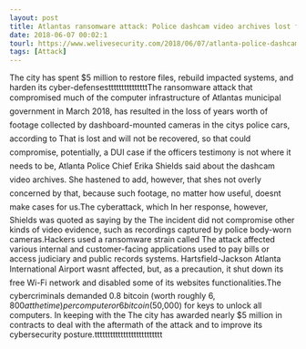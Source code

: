 ```yaml
---
layout: post
title: Atlantas ransomware attack: Police dashcam video archives lost forever
date: 2018-06-07 00:02:1
tourl: https://www.welivesecurity.com/2018/06/07/atlanta-police-dashcam-lost-forever/
tags: [Attack]
---
```

The city has spent $5 million to restore files, rebuild impacted systems, and harden its cyber-defensestttttttttttttttThe ransomware attack that compromised much of the computer infrastructure of Atlantas municipal government in March 2018, has resulted in the loss of years worth of footage collected by dashboard-mounted cameras in the citys police cars, according to That is lost and will not be recovered, so that could compromise, potentially, a DUI case if the officers testimony is not where it needs to be, Atlanta Police Chief Erika Shields said about the dashcam video archives. She hastened to add, however, that shes not overly concerned by that, because such footage, no matter how useful, doesnt make cases for us.The cyberattack, which In her response, however, Shields was quoted as saying by the The incident did not compromise other kinds of video evidence, such as recordings captured by police body-worn cameras.Hackers used a ransomware strain called The attack affected various internal and customer-facing applications used to pay bills or access judiciary and public records systems. Hartsfield-Jackson Atlanta International Airport wasnt affected, but, as a precaution, it shut down its free Wi-Fi network and disabled some of its websites functionalities.The cybercriminals demanded 0.8 bitcoin (worth roughly $6,800 at the time) per computer or 6 bitcoin ($50,000) for keys to unlock all computers. In keeping with the The city has awarded nearly $5 million in contracts to deal with the aftermath of the attack and to improve its cybersecurity posture.tttttttttttttttttttttttttt